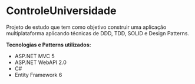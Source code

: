 # ControleUniversidade
Projeto de estudo que tem como objetivo construir uma aplicação multiplataforma aplicando técnicas de DDD, TDD, SOLID e Design Patterns.

**Tecnologias e Patterns utilizados:**
- ASP.NET MVC 5
- ASP.NET WebAPI 2.0
- C#
- Entity Framework 6
